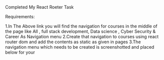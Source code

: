 Completed My React Roeter Task

Requirements:

1.In The Above link you will find the navigation for courses in the middle of the page like All , full stack development, Data science , Cyber Security & Career As Navigation menu 2.Create that navigation to courses using react router dom and add the contents as static as given in pages 3.The navigation menu which needs to be created is screenshotted and placed below for your
